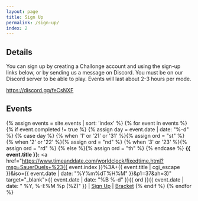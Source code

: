 ```yaml
---
layout: page
title: Sign Up
permalink: /sign-up/
index: 2
---
```


## Details

You can sign up by creating a Challonge account and using the sign-up links below, or by sending us a message on Discord. You must be on our Discord server to be able to play. Events will last about 2-3 hours per mode.

<a href="https://discord.gg/feCsNXF" target="_blank">https://discord.gg/feCsNXF</a>

## Events

{% assign events = site.events | sort: 'index' %}
{% for event in events %}
{% if event.completed != true %}
{% assign day = event.date | date: "%-d"  %}
{% case day %}
{% when '1' or '21' or '31' %}{% assign ord = "st" %}
{% when '2' or '22' %}{% assign ord = "nd" %}
{% when '3' or '23' %}{% assign ord = "rd" %}
{% else %}{% assign ord = "th" %}
{% endcase %}
**{{ event.title }}:** <a href="https://www.timeanddate.com/worldclock/fixedtime.html?msg=SauerDuels+%23{{ event.index }}%3A+{{ event.title | cgi_escape }}&iso={{ event.date | date: "%Y%m%dT%H%M" }}&p1=37&ah=3)" target="\_blank">{{ event.date | date: "%B %-d" }}{{ ord }}{{ event.date | date: " %Y, %-I:%M %p (%Z)" }}</a> \| <a href="{{ event.signupurl }}" target="_blank">Sign Up</a> \| <a href="{{ event.bracketurl }}" target="_blank">Bracket</a>
{% endif %}
{% endfor %}
